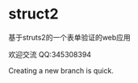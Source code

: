 # struct2

基于struts2的一个表单验证的web应用                      

欢迎交流 QQ:345308394

Creating a new branch is quick.

